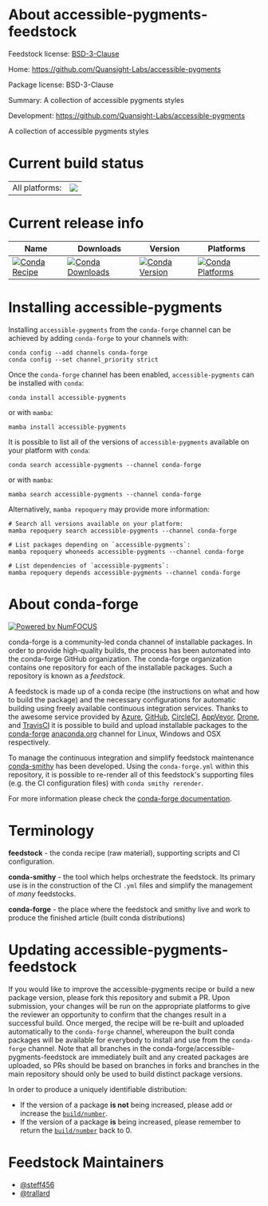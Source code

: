 About accessible-pygments-feedstock
===================================

Feedstock license: [BSD-3-Clause](https://github.com/conda-forge/accessible-pygments-feedstock/blob/main/LICENSE.txt)

Home: https://github.com/Quansight-Labs/accessible-pygments

Package license: BSD-3-Clause

Summary: A collection of accessible pygments styles

Development: https://github.com/Quansight-Labs/accessible-pygments

A collection of accessible pygments styles


Current build status
====================


<table><tr><td>All platforms:</td>
    <td>
      <a href="https://dev.azure.com/conda-forge/feedstock-builds/_build/latest?definitionId=17597&branchName=main">
        <img src="https://dev.azure.com/conda-forge/feedstock-builds/_apis/build/status/accessible-pygments-feedstock?branchName=main">
      </a>
    </td>
  </tr>
</table>

Current release info
====================

| Name | Downloads | Version | Platforms |
| --- | --- | --- | --- |
| [![Conda Recipe](https://img.shields.io/badge/recipe-accessible--pygments-green.svg)](https://anaconda.org/conda-forge/accessible-pygments) | [![Conda Downloads](https://img.shields.io/conda/dn/conda-forge/accessible-pygments.svg)](https://anaconda.org/conda-forge/accessible-pygments) | [![Conda Version](https://img.shields.io/conda/vn/conda-forge/accessible-pygments.svg)](https://anaconda.org/conda-forge/accessible-pygments) | [![Conda Platforms](https://img.shields.io/conda/pn/conda-forge/accessible-pygments.svg)](https://anaconda.org/conda-forge/accessible-pygments) |

Installing accessible-pygments
==============================

Installing `accessible-pygments` from the `conda-forge` channel can be achieved by adding `conda-forge` to your channels with:

```
conda config --add channels conda-forge
conda config --set channel_priority strict
```

Once the `conda-forge` channel has been enabled, `accessible-pygments` can be installed with `conda`:

```
conda install accessible-pygments
```

or with `mamba`:

```
mamba install accessible-pygments
```

It is possible to list all of the versions of `accessible-pygments` available on your platform with `conda`:

```
conda search accessible-pygments --channel conda-forge
```

or with `mamba`:

```
mamba search accessible-pygments --channel conda-forge
```

Alternatively, `mamba repoquery` may provide more information:

```
# Search all versions available on your platform:
mamba repoquery search accessible-pygments --channel conda-forge

# List packages depending on `accessible-pygments`:
mamba repoquery whoneeds accessible-pygments --channel conda-forge

# List dependencies of `accessible-pygments`:
mamba repoquery depends accessible-pygments --channel conda-forge
```


About conda-forge
=================

[![Powered by
NumFOCUS](https://img.shields.io/badge/powered%20by-NumFOCUS-orange.svg?style=flat&colorA=E1523D&colorB=007D8A)](https://numfocus.org)

conda-forge is a community-led conda channel of installable packages.
In order to provide high-quality builds, the process has been automated into the
conda-forge GitHub organization. The conda-forge organization contains one repository
for each of the installable packages. Such a repository is known as a *feedstock*.

A feedstock is made up of a conda recipe (the instructions on what and how to build
the package) and the necessary configurations for automatic building using freely
available continuous integration services. Thanks to the awesome service provided by
[Azure](https://azure.microsoft.com/en-us/services/devops/), [GitHub](https://github.com/),
[CircleCI](https://circleci.com/), [AppVeyor](https://www.appveyor.com/),
[Drone](https://cloud.drone.io/welcome), and [TravisCI](https://travis-ci.com/)
it is possible to build and upload installable packages to the
[conda-forge](https://anaconda.org/conda-forge) [anaconda.org](https://anaconda.org/)
channel for Linux, Windows and OSX respectively.

To manage the continuous integration and simplify feedstock maintenance
[conda-smithy](https://github.com/conda-forge/conda-smithy) has been developed.
Using the ``conda-forge.yml`` within this repository, it is possible to re-render all of
this feedstock's supporting files (e.g. the CI configuration files) with ``conda smithy rerender``.

For more information please check the [conda-forge documentation](https://conda-forge.org/docs/).

Terminology
===========

**feedstock** - the conda recipe (raw material), supporting scripts and CI configuration.

**conda-smithy** - the tool which helps orchestrate the feedstock.
                   Its primary use is in the construction of the CI ``.yml`` files
                   and simplify the management of *many* feedstocks.

**conda-forge** - the place where the feedstock and smithy live and work to
                  produce the finished article (built conda distributions)


Updating accessible-pygments-feedstock
======================================

If you would like to improve the accessible-pygments recipe or build a new
package version, please fork this repository and submit a PR. Upon submission,
your changes will be run on the appropriate platforms to give the reviewer an
opportunity to confirm that the changes result in a successful build. Once
merged, the recipe will be re-built and uploaded automatically to the
`conda-forge` channel, whereupon the built conda packages will be available for
everybody to install and use from the `conda-forge` channel.
Note that all branches in the conda-forge/accessible-pygments-feedstock are
immediately built and any created packages are uploaded, so PRs should be based
on branches in forks and branches in the main repository should only be used to
build distinct package versions.

In order to produce a uniquely identifiable distribution:
 * If the version of a package **is not** being increased, please add or increase
   the [``build/number``](https://docs.conda.io/projects/conda-build/en/latest/resources/define-metadata.html#build-number-and-string).
 * If the version of a package **is** being increased, please remember to return
   the [``build/number``](https://docs.conda.io/projects/conda-build/en/latest/resources/define-metadata.html#build-number-and-string)
   back to 0.

Feedstock Maintainers
=====================

* [@steff456](https://github.com/steff456/)
* [@trallard](https://github.com/trallard/)

